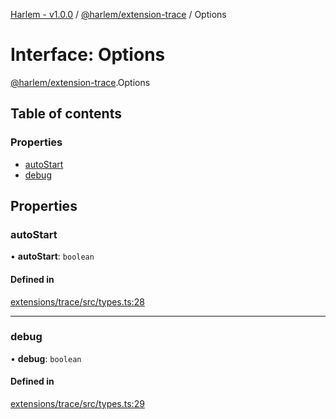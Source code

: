 [Harlem - v1.0.0](../index.md) / [@harlem/extension-trace](../modules/harlem_extension_trace.md) / Options

# Interface: Options

[@harlem/extension-trace](../modules/harlem_extension_trace.md).Options

## Table of contents

### Properties

- [autoStart](harlem_extension_trace.Options.md#autostart)
- [debug](harlem_extension_trace.Options.md#debug)

## Properties

### autoStart

• **autoStart**: `boolean`

#### Defined in

[extensions/trace/src/types.ts:28](https://github.com/andrewcourtice/harlem/blob/ca8d117/extensions/trace/src/types.ts#L28)

___

### debug

• **debug**: `boolean`

#### Defined in

[extensions/trace/src/types.ts:29](https://github.com/andrewcourtice/harlem/blob/ca8d117/extensions/trace/src/types.ts#L29)
